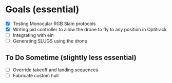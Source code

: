 # Goals (essential)
- [x] Testing Monocular RGB Slam protocols
- [x] Writing pid controller to allow the drone to fly to any position in
Optitrack
- [ ] Integrating with ein
- [ ] Generating SLUGS using the drone

## To Do Sometime (slightly less essential)
- [ ] Override takeoff and landing sequences
- [ ] Fabricate custom hull
